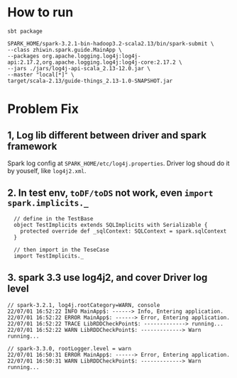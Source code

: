 # How to run
```
sbt package

SPARK_HOME/spark-3.2.1-bin-hadoop3.2-scala2.13/bin/spark-submit \
--class zhiwin.spark.guide.MainApp \
--packages org.apache.logging.log4j:log4j-api:2.17.2,org.apache.logging.log4j:log4j-core:2.17.2 \
--jars ./jars/log4j-api-scala_2.13-12.0.jar \
--master "local[*]" \
target/scala-2.13/guide-things_2.13-1.0-SNAPSHOT.jar
```

# Problem Fix
## 1, Log lib different between driver and spark framework
Spark log config at `SPARK_HOME/etc/log4j.properties`. Driver log shoud do it by youself, like `log4j2.xml`.

## 2. In test env, `toDF/toDS` not work, even `import spark.implicits._`
```
  // define in the TestBase
  object TestImplicits extends SQLImplicits with Serializable {
    protected override def _sqlContext: SQLContext = spark.sqlContext
  }

  // then import in the TeseCase
  import TestImplicits._
```

## 3. spark 3.3 use log4j2, and cover Driver log level
```
// spark-3.2.1, log4j.rootCategory=WARN, console
22/07/01 16:52:22 INFO MainApp$: ------> Info, Entering application.
22/07/01 16:52:22 ERROR MainApp$: ------> Error, Entering application.
22/07/01 16:52:22 TRACE LibRDDCheckPoint$: -------------> running...
22/07/01 16:52:22 WARN LibRDDCheckPoint$: -------------> Warn running...

// spark-3.3.0, rootLogger.level = warn
22/07/01 16:50:31 ERROR MainApp$: ------> Error, Entering application.
22/07/01 16:50:31 WARN LibRDDCheckPoint$: -------------> Warn running...
```